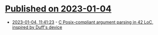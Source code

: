# [Published on 2023-01-04](index.md)

* [2023-01-04, 11:41:23](https://news.ycombinator.com/item?id=34244446) - [C Posix-compliant argument parsing in 42 LoC, inspired by Duff's device](https://github.com/camel-cdr/cauldron/blob/main/cauldron/arg.h)
